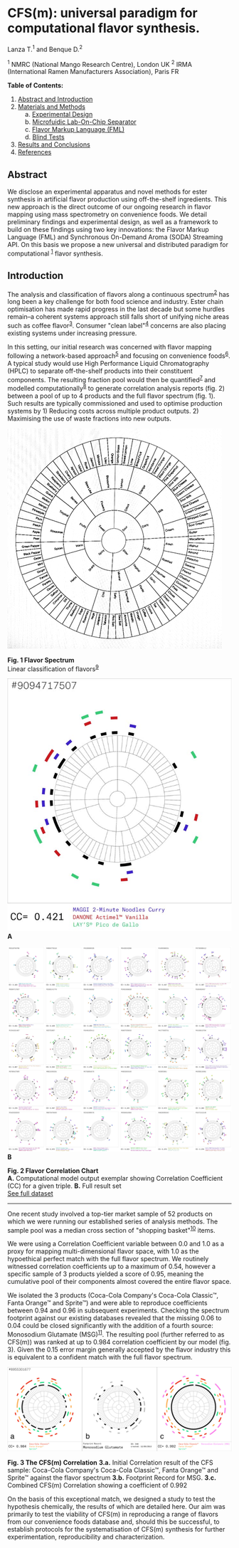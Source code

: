 CFS(m): universal paradigm for computational flavor synthesis.
==============================================================

Lanza T.<sup>1</sup> and Benque D.<sup>2</sup>

<sup>1</sup> NMRC (National Mango Research Centre), London UK
<sup>2</sup> IRMA (International Ramen Manufacturers Association), Paris
FR

**Table of Contents:**   
1. [Abstract and Introduction](https://github.com/davidbenque/CFS-m-)  
2. [Materials and Methods](02-materials-methods/)  
&nbsp;&nbsp;&nbsp;&nbsp;a. [Experimental Design](https://github.com/davidbenque/CFS-m-/tree/master/02-materials-methods#experimental-design)  
&nbsp;&nbsp;&nbsp;&nbsp;b. [Microfuidic Lab-On-Chip Separator](https://github.com/davidbenque/CFS-m-/tree/master/02-materials-methods#microfuidic-lab-on-chip-separator)  
&nbsp;&nbsp;&nbsp;&nbsp;c. [Flavor Markup Language (FML)](https://github.com/davidbenque/CFS-m-/tree/master/02-materials-methods#flavor-markup-language-fml)  
&nbsp;&nbsp;&nbsp;&nbsp;d. [Blind Tests](https://github.com/davidbenque/CFS-m-/tree/master/02-materials-methods#blind-tests)  
3. [Results and Conclusions](03-results-conclusions/)  
4. [References](references.md)


Abstract
--------

We disclose an experimental apparatus and novel methods for ester
synthesis in artificial flavor production using off-the-shelf
ingredients. This new approach is the direct outcome of our ongoing
research in flavor mapping using mass spectrometry on convenience foods.
We detail preliminary findings and experimental design, as well as a
framework to build on these findings using two key innovations: the
Flavor Markup Language (FML) and Synchronous On-Demand Aroma (SODA)
Streaming API. On this basis we propose a new universal and distributed
paradigm for computational <sup>[1](#fn:1)</sup> flavor synthesis.

Introduction
------------

The analysis and classification of flavors along a continuous
spectrum<sup>[2](#fn:2)</sup> has long been a key challenge for both
food science and industry. Ester chain optimisation has made rapid
progress in the last decade but some hurdles remain–a coherent systems
approach still falls short of unifying niche areas such as coffee
flavor<sup>[3](#fn:3)</sup>. Consumer "clean label"<sup>[4](#fn:4)</sup>
concerns are also placing existing systems under increasing pressure.

In this setting, our initial research was concerned with flavor mapping
following a network-based approach<sup>[5](#fn:5)</sup> and focusing on
convenience foods<sup>[6](#fn:6)</sup>. A typical study would use High
Performance Liquid Chromatography (HPLC) to separate off-the-shelf
products into their constituent components. The resulting fraction pool
would then be quantified<sup>[7](#fn:7)</sup> and modelled
computationally<sup>[8](#fn:8)</sup> to generate correlation analysis
reports (fig. 2) between a pool of up to 4 products and the full flavor
spectrum (fig. 1). Such results are typically commissioned and used to
optimise production systems by 1) Reducing costs across multiple product
outputs. 2) Maximising the use of waste fractions into new outputs.

![](figures/Flavor-Spectrum.jpg) 

**Fig. 1 Flavor Spectrum**  
 Linear classification of flavors<sup>[9](#fn:9)</sup>

![](figures/Correlation-Reports/CC-880.jpg) **A**

![](figures/CC_contact-sheet.jpg) **B**

 **Fig. 2 Flavor Correlation Chart**  
 **A.** Computational model output exemplar showing Correlation
Coefficient (CC) for a given triple. **B.** Full result set  
[See full dataset](figures/Correlation-Reports)

----------

One recent study involved a top-tier market sample of 52 products on
which we were running our established series of analysis methods. The
sample pool was a median cross section of "shopping
basket"<sup>[10](#fn:10)</sup> items.

We were using a Correlation Coefficient variable between 0.0 and 1.0 as
a proxy for mapping multi-dimensional flavor space, with 1.0 as the
hypoethical perfect match with the full flavor spectrum. We routinely
witnessed correlation coefficients up to a maximum of 0.54, however a
specific sample of 3 products yielded a score of 0.95, meaning the
cumulative pool of their components almost covered the entire flavor
space.

We isolated the 3 products (Coca-Cola Company's Coca-Cola Classic™,
Fanta Orange™ and Sprite™) and were able to reproduce coefficients
between 0.94 and 0.96 in subsequent experiments. Checking the spectrum
footprint against our existing databases revealed that the missing 0.06
to 0.04 could be closed significantly with the addition of a fourth
source: Monosodium Glutamate (MSG)<sup>[11](#fn:11)</sup>. The resulting
pool (further referred to as CFS(m)) was ranked at up to 0.984
correlation coefficient by our model (fig. 3). Given the 0.15 error
margin generally accepted by the flavor industry this is equivalent to a
confident match with the full flavor spectrum.

![](figures/CC-CFS-MSG.jpg)

**Fig. 3 The CFS(m) Correlation**
 **3.a.** Initial Correlation result of the CFS sample: Coca-Cola
Company's Coca-Cola Classic™, Fanta Orange™ and Sprite™ against the
flavor spectrum **3.b.** Footprint Record for MSG. **3.c.** Combined
CFS(m) Correlation showing a coefficient of 0.992

On the basis of this exceptional match, we designed a study to test the
hypothesis chemically, the results of which are detailed here. Our aim
was primarily to test the viability of CFS(m) in reproducing a range of
flavors from our convenience foods database and, should this be
successful, to establish protocols for the systematisation of CFS(m)
synthesis for further experimentation, reproducibility and
characterization.
